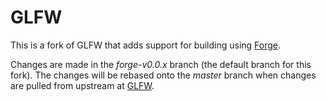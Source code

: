 # GLFW

This is a fork of GLFW that adds support for building using [Forge](https://github.com/cwbaker/forge).

Changes are made in the *forge-v0.0.x* branch (the default branch for this fork).  The changes will be rebased onto the *master* branch when changes are pulled from upstream at [GLFW](https://github.com/glfw/glfw).
